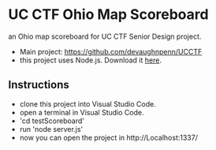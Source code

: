 # UC CTF Ohio Map Scoreboard
an Ohio map scoreboard for UC CTF Senior Design project.
* Main project: https://github.com/devaughnpenn/UCCTF
* this project uses Node.js. Download it [here](https://nodejs.org/en/download/).

## Instructions
* clone this project into Visual Studio Code.
* open a terminal in Visual Studio Code.
* 'cd testScoreboard'
* run 'node server.js'
* now you can open the project in http://Localhost:1337/

